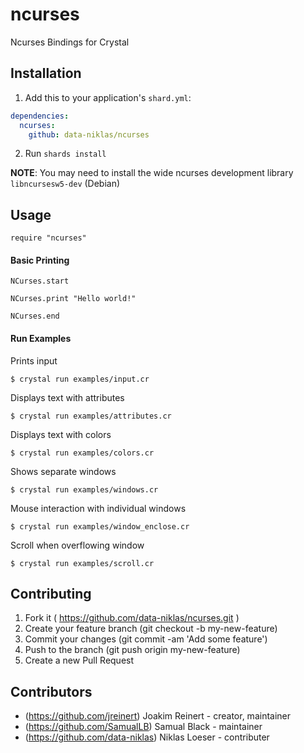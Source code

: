 # ncurses

Ncurses Bindings for Crystal

## Installation

1. Add this to your application's `shard.yml`:

```yaml
dependencies:
  ncurses:
    github: data-niklas/ncurses
```

2. Run `shards install`

**NOTE**: You may need to install the wide ncurses development library `libncursesw5-dev` (Debian)

## Usage


```crystal
require "ncurses"
```

#### Basic Printing

```crystal
NCurses.start

NCurses.print "Hello world!"

NCurses.end
```

#### Run Examples

Prints input
```text
$ crystal run examples/input.cr
```

Displays text with attributes
```text
$ crystal run examples/attributes.cr
```

Displays text with colors
```text
$ crystal run examples/colors.cr
```

Shows separate windows
```text
$ crystal run examples/windows.cr
```

Mouse interaction with individual windows
```text
$ crystal run examples/window_enclose.cr
```

Scroll when overflowing window
```text
$ crystal run examples/scroll.cr
```


## Contributing

1. Fork it ( https://github.com/data-niklas/ncurses.git )
2. Create your feature branch (git checkout -b my-new-feature)
3. Commit your changes (git commit -am 'Add some feature')
4. Push to the branch (git push origin my-new-feature)
5. Create a new Pull Request

## Contributors

- (https://github.com/jreinert) Joakim Reinert - creator, maintainer
- (https://github.com/SamualLB) Samual Black - maintainer
- (https://github.com/data-niklas) Niklas Loeser - contributer
